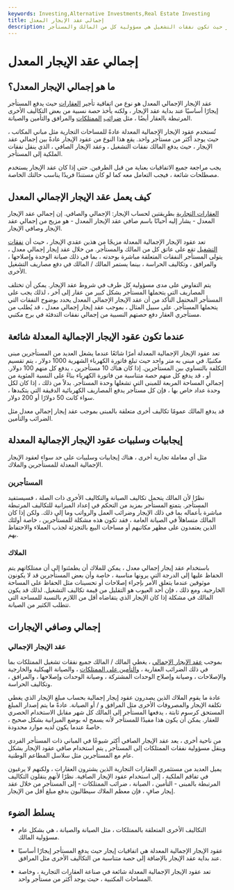 ```yaml
---
keywords: Investing,Alternative Investments,Real Estate Investing
title: إجمالي عقد الإيجار المعدل
description: إجمالي عقد الإيجار المعدل هو مزيج من إجمالي وصافي الإيجار حيث تكون نفقات التشغيل هي مسؤولية كل من المالك والمستأجر.
---
```


# إجمالي عقد الإيجار المعدل
## ما هو إجمالي الإيجار المعدل؟

عقد الإيجار الإجمالي المعدل هو نوع من اتفاقية تأجير [العقارات](/realestate) حيث يدفع المستأجر إيجارًا أساسيًا عند بداية عقد الإيجار ، ولكنه يأخذ حصة نسبية من بعض التكاليف الأخرى المرتبطة بالعقار أيضًا ، مثل [ضرائب](/realestate) [الممتلكات](/propertytax) والمرافق والتأمين والصيانة.

تُستخدم عقود الإيجار الإجمالية المعدلة عادةً للمساحات التجارية مثل مباني المكاتب ، حيث يوجد أكثر من مستأجر واحد. يقع هذا النوع من عقود الإيجار عادةً بين إجمالي عقد الإيجار ، حيث يدفع المالك نفقات التشغيل ، وعقد الإيجار الصافي ، الذي ينقل نفقات الملكية إلى المستأجر.

يجب مراجعة جميع الاتفاقيات بعناية من قبل الطرفين. حتى إذا كان عقد الإيجار يستخدم مصطلحات شائعة ، فيجب التعامل معه كما لو كان مستندًا فريدًا يناسب حالتك الخاصة.

## كيف يعمل عقد الإيجار الإجمالي المعدل

[العقارات التجارية](/commercialrealestate) بطريقتين لحساب الإيجار: الإجمالي والصافي. إن إجمالي عقد الإيجار المعدل - يشار إليه أحيانًا باسم صافي عقد الإيجار المعدل - هو مزيج من إجمالي عقد الإيجار وصافي الإيجار.

تعد عقود الإيجار الإجمالية المعدلة مزيجًا من هذين عقدي الإيجار ، حيث أن [نفقات التشغيل](/operating_expense) تقع على عاتق كل من المالك والمستأجر. من خلال عقد إيجار إجمالي معدل ، يتولى المستأجر النفقات المتعلقة مباشرة بوحدته ، بما في ذلك صيانة الوحدة وإصلاحها ، والمرافق ، وتكاليف الحراسة ، بينما يستمر المالك / المالك في دفع مصاريف التشغيل الأخرى.

يتم التفاوض على مدى مسؤولية كل طرف في شروط عقد الإيجار. يمكن أن تختلف المصاريف التي يتحملها المستأجر بشكل كبير من عقار إلى آخر ، لذلك يجب على المستأجر المحتمل التأكد من أن عقد الإيجار الإجمالي المعدل يحدد بوضوح النفقات التي يتحملها المستأجر. على سبيل المثال ، بموجب عقد إيجار إجمالي معدل ، قد يُطلب من مستأجري العقار دفع حصتهم النسبية من إجمالي نفقات التدفئة في برج مكتبي.

## عندما تكون عقود الإيجار الإجمالية المعدلة شائعة

تعد عقود الإيجار الإجمالية المعدلة أمرًا شائعًا عندما يشغل العديد من المستأجرين مبنى مكتبيًا. في مبنى به متر واحد حيث تبلغ فاتورة الكهرباء الشهرية 1000 دولار ، يتم تقسيم التكلفة بالتساوي بين المستأجرين. إذا كان هناك 10 مستأجرين ، يدفع كل منهم 100 دولار. أو ، قد يدفع كل منهم حصة متناسبة من فاتورة الكهرباء بناءً على النسبة المئوية من إجمالي المساحة المربعة للمبنى التي تشغلها وحدة المستأجر. بدلاً من ذلك ، إذا كان لكل وحدة عداد خاص بها ، فإن كل مستأجر يدفع المصاريف الكهربائية الدقيقة التي يتكبدها ، سواء كانت 50 دولارًا أو 200 دولار.

قد يدفع المالك عمومًا تكاليف أخرى متعلقة بالمبنى بموجب عقد إيجار إجمالي معدل مثل الضرائب والتأمين.

## إيجابيات وسلبيات عقود الإيجار الإجمالية المعدلة

مثل أي معاملة تجارية أخرى ، هناك إيجابيات وسلبيات على حد سواء لعقود الإيجار الإجمالية المعدلة للمستأجرين والملاك.

### المستأجرين

نظرًا لأن المالك يتحمل تكاليف الصيانة والتكاليف الأخرى ذات الصلة ، فسيستفيد المستأجر. يتمتع المستأجر بمزيد من التحكم في إعداد الميزانية للتكاليف المرتبطة مباشرة بأعماله بما في ذلك الإيجار وضرائب العمل والرواتب وما إلى ذلك. ولكن إذا كان المالك متساهلاً في الصيانة العامة ، فقد تكون هذه مشكلة للمستأجرين ، خاصة أولئك الذين يعتمدون على مظهر مكاتبهم أو مساحات البيع بالتجزئة لجذب العملاء والاحتفاظ بهم.

### الملاك

باستخدام عقد إيجار إجمالي معدل ، يمكن للملاك أن يطمئنوا إلى أن ممتلكاتهم يتم الحفاظ عليها إلى الدرجة التي يرونها مناسبة ، خاصة وأن بعض المستأجرين قد لا يكونون موثوقين عندما يتعلق الأمر بإجراء إصلاحات أو تحسينات مثل الحفاظ على المساحة الخارجية. ومع ذلك ، فإن أحد العيوب هو التقليل من قيمة تكاليف التشغيل. لذلك قد يكون المالك في مشكلة إذا كان الإيجار الذي يتقاضاه أقل من اللازم بالنسبة للمساحة التي تتطلب الكثير من الصيانة.

## إجمالي وصافي الإيجارات

### عقد الإيجار الإجمالي

بموجب [عقد الإيجار الإجمالي](/gross-lease) ، يغطي المالك / المالك جميع نفقات تشغيل الممتلكات بما في ذلك الضرائب العقارية ، [والتأمين على الممتلكات](/property-insurance) ، والصيانة الهيكلية والخارجية والإصلاحات ، وصيانة وإصلاح الوحدات المشتركة ، وصيانة الوحدات وإصلاحها ، والمرافق ، وتكاليف الحراسة.

عادة ما يقوم الملاك الذين يصدرون عقود إيجار إجمالية بحساب مبلغ الإيجار الذي يغطي تكلفة الإيجار والمصروفات الأخرى مثل المرافق و / أو الصيانة. عادةً ما يتم إصدار المبلغ المستحق كرسوم ثابتة ، يدفعها المستأجر إلى المالك كل شهر مقابل الاستخدام الحصري للعقار. يمكن أن يكون هذا مفيدًا للمستأجر لأنه يسمح له بوضع الميزانية بشكل صحيح ، خاصةً عندما يكون لديه موارد محدودة.

من ناحية أخرى ، يعد عقد الإيجار الصافي أكثر شيوعًا في المباني ذات المستأجر الفردي وينقل مسؤولية نفقات الممتلكات إلى المستأجر [.](/net-lease) يتم استخدام صافي عقود الإيجار بشكل عام مع المستأجرين مثل سلاسل المطاعم الوطنية.

يميل العديد من مستثمري العقارات التجارية الذين يشترون العقارات ، ولكنهم لا يرغبون في تفاقم الملكية ، إلى استخدام عقود الإيجار الصافية. نظرًا لأنهم ينقلون التكاليف المرتبطة بالمبنى - التأمين ، الصيانة ، ضرائب الممتلكات - إلى المستأجر من خلال عقد إيجار صافٍ ، فإن معظم الملاك سيطالبون بدفع مبلغ أقل من الإيجار.

## يسلط الضوء

- التكاليف الأخرى المتعلقة بالممتلكات ، مثل الصيانة والصيانة ، هي بشكل عام مسؤولية المالك.

- عقود الإيجار الإجمالية المعدلة هي اتفاقيات إيجار حيث يدفع المستأجر إيجارًا أساسيًا عند بداية عقد الإيجار بالإضافة إلى حصة متناسبة من التكاليف الأخرى مثل المرافق.

- تعد عقود الإيجار الإجمالية المعدلة شائعة في صناعة العقارات التجارية ، وخاصة المساحات المكتبية ، حيث يوجد أكثر من مستأجر واحد.

